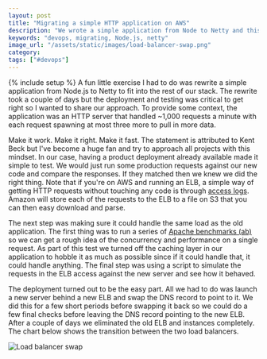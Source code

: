 ```yaml
---
layout: post
title: "Migrating a simple HTTP application on AWS"
description: "We wrote a simple application from Node to Netty and this describes our migration on AWS."
keywords: "devops, migrating, Node.js, netty"
image_url: "/assets/static/images/load-balancer-swap.png"
category:
tags: ["#devops"]
---
```

{% include setup %}
A fun little exercise I had to do was rewrite a simple application from Node.js to Netty to fit into the rest of our stack. The rewrite took a couple of days but the deployment and testing was critical to get right so I wanted to share our approach. To provide some context, the application was an HTTP server that handled ~1,000 requests a minute with each request spawning at most three more to pull in more data.

Make it work. Make it right. Make it fast.
The statement is attributed to Kent Beck but I've become a huge fan and try to approach all projects with this mindset. In our case, having a product deployment already available made it simple to test. We would just run some production requests against our new code and compare the responses. If they matched then we knew we did the right thing. Note that if you're on AWS and running an ELB, a simple way of getting HTTP requests without touching any code is through <a href="http://docs.aws.amazon.com/ElasticLoadBalancing/latest/DeveloperGuide/access-log-collection.html" target="_blank">access logs</a>. Amazon will store each of the requests to the ELB to a file on S3 that you can then easy download and parse.

The next step was making sure it could handle the same load as the old application. The first thing was to run a series of <a href="http://httpd.apache.org/docs/2.2/programs/ab.html" target="_blank">Apache benchmarks (ab)</a> so we can get a rough idea of the concurrency and performance on a single request. As part of this test we turned off the caching layer in our application to hobble it as much as possible since if it could handle that, it could handle anything. The final step was using a  script to simulate the requests in the ELB access against the new server and see how it behaved.

The deployment turned out to be the easy part. All we had to do was launch a new server behind a new ELB and swap the DNS record to point to it. We did this for a few short periods before swapping it back so we could do a few final checks before leaving the DNS record pointing to the new ELB. After a couple of days we eliminated the old ELB and instances completely. The chart below shows the transition between the two load balancers.

<div class="thumbnail">
  <img src="{{ IMG_PATH }}load-balancer-swap.png" alt="Load balancer swap" />
</div>